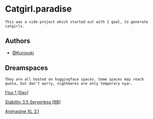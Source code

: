
# Catgirl.paradise

```
This was a side project which started out with 1 goal, to generate catgirls.
```


## Authors

- [@Kuroyuki](https://scontent.fsin10-1.fna.fbcdn.net/v/t39.30808-6/465232198_27561196566857829_5036345119295616013_n.jpg?_nc_cat=101&ccb=1-7&_nc_sid=6ee11a&_nc_ohc=eVEh78AAEykQ7kNvgGsxgPv&_nc_zt=23&_nc_ht=scontent.fsin10-1.fna&_nc_gid=AeIy4cfguEGKX3YEOuhYAJL&oh=00_AYCvtr8hyL2lfsNdtJwf1b7nRvFmBlP_5iOFZXQIQ-zeGA&oe=6757A607)


## Dreamspaces

```
They are all hosted on huggingface spaces. Some spaces may reach quota, but don't worry, nightmares are only temporary nya~.
```
[Flux 1 [Dev]](https://huggingface.co/spaces/black-forest-labs/FLUX.1-dev)

[Stability 3.5 Serverless [8B]](https://huggingface.co/spaces/Nymbo/Stable-Diffusion-3.5-Large-Serverless)

[Animagine XL 3.1](https://huggingface.co/spaces/cagliostrolab/animagine-xl-3.1)
